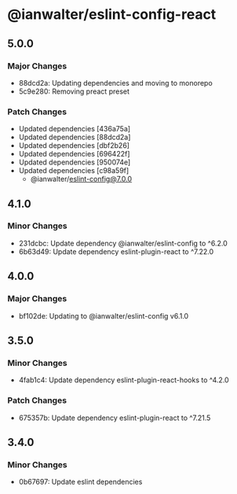 # @ianwalter/eslint-config-react

## 5.0.0

### Major Changes

- 88dcd2a: Updating dependencies and moving to monorepo
- 5c9e280: Removing preact preset

### Patch Changes

- Updated dependencies [436a75a]
- Updated dependencies [88dcd2a]
- Updated dependencies [dbf2b26]
- Updated dependencies [696422f]
- Updated dependencies [950074e]
- Updated dependencies [c98a59f]
  - @ianwalter/eslint-config@7.0.0

## 4.1.0

### Minor Changes

- 231dcbc: Update dependency @ianwalter/eslint-config to ^6.2.0
- 6b63d49: Update dependency eslint-plugin-react to ^7.22.0

## 4.0.0

### Major Changes

- bf102de: Updating to @ianwalter/eslint-config v6.1.0

## 3.5.0

### Minor Changes

- 4fab1c4: Update dependency eslint-plugin-react-hooks to ^4.2.0

### Patch Changes

- 675357b: Update dependency eslint-plugin-react to ^7.21.5

## 3.4.0

### Minor Changes

- 0b67697: Update eslint dependencies
